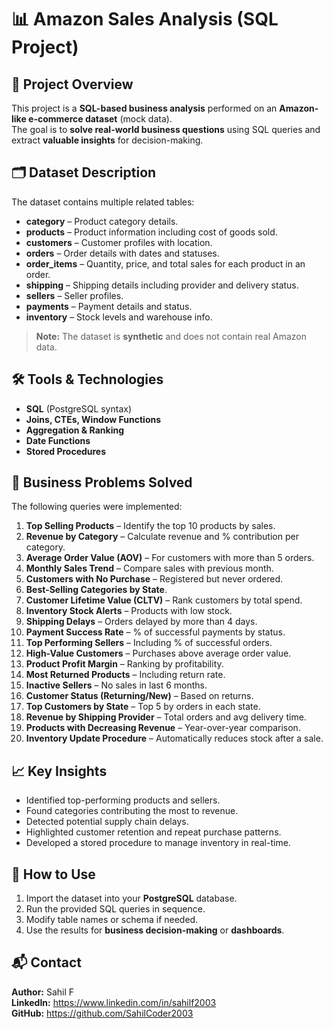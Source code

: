 # 📊 Amazon Sales Analysis (SQL Project)

## 📌 Project Overview
This project is a **SQL-based business analysis** performed on an **Amazon-like e-commerce dataset** (mock data).  
The goal is to **solve real-world business questions** using SQL queries and extract **valuable insights** for decision-making.

## 🗂 Dataset Description
The dataset contains multiple related tables:
- **category** – Product category details.
- **products** – Product information including cost of goods sold.
- **customers** – Customer profiles with location.
- **orders** – Order details with dates and statuses.
- **order_items** – Quantity, price, and total sales for each product in an order.
- **shipping** – Shipping details including provider and delivery status.
- **sellers** – Seller profiles.
- **payments** – Payment details and status.
- **inventory** – Stock levels and warehouse info.

> **Note:** The dataset is **synthetic** and does not contain real Amazon data.

## 🛠 Tools & Technologies
- **SQL** (PostgreSQL syntax)
- **Joins, CTEs, Window Functions**
- **Aggregation & Ranking**
- **Date Functions**
- **Stored Procedures**

## 🎯 Business Problems Solved
The following queries were implemented:

1. **Top Selling Products** – Identify the top 10 products by sales.
2. **Revenue by Category** – Calculate revenue and % contribution per category.
3. **Average Order Value (AOV)** – For customers with more than 5 orders.
4. **Monthly Sales Trend** – Compare sales with previous month.
5. **Customers with No Purchase** – Registered but never ordered.
6. **Best-Selling Categories by State**.
7. **Customer Lifetime Value (CLTV)** – Rank customers by total spend.
8. **Inventory Stock Alerts** – Products with low stock.
9. **Shipping Delays** – Orders delayed by more than 4 days.
10. **Payment Success Rate** – % of successful payments by status.
11. **Top Performing Sellers** – Including % of successful orders.
12. **High-Value Customers** – Purchases above average order value.
13. **Product Profit Margin** – Ranking by profitability.
14. **Most Returned Products** – Including return rate.
15. **Inactive Sellers** – No sales in last 6 months.
16. **Customer Status (Returning/New)** – Based on returns.
17. **Top Customers by State** – Top 5 by orders in each state.
18. **Revenue by Shipping Provider** – Total orders and avg delivery time.
19. **Products with Decreasing Revenue** – Year-over-year comparison.
20. **Inventory Update Procedure** – Automatically reduces stock after a sale.

## 📈 Key Insights
- Identified top-performing products and sellers.
- Found categories contributing the most to revenue.
- Detected potential supply chain delays.
- Highlighted customer retention and repeat purchase patterns.
- Developed a stored procedure to manage inventory in real-time.

## 🚀 How to Use
1. Import the dataset into your **PostgreSQL** database.
2. Run the provided SQL queries in sequence.
3. Modify table names or schema if needed.
4. Use the results for **business decision-making** or **dashboards**.

## 📬 Contact
**Author:** Sahil F  
**LinkedIn:** https://www.linkedin.com/in/sahilf2003  
**GitHub:** https://github.com/SahilCoder2003

